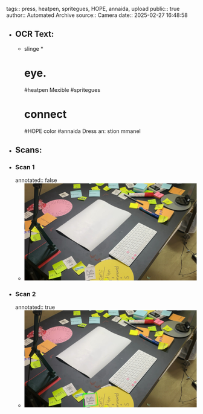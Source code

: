 tags:: press, heatpen, spritegues, HOPE, annaida, upload
public:: true
author:: Automated Archive
source:: Camera
date:: 2025-02-27 16:48:58

- ## OCR Text:
	- slinge
	  *
	  # eye.
	  #heatpen
	  Mexible
	  #spritegues
	  # connect
	  #HOPE
	  color
	  #annaida
	  Dress
	  an:
	  stion
	  mmanel
- ## Scans:
- ### Scan 1
  annotated:: false
	- ![./assets/scans/2025-02-27T16-48-58-0305.jpg](./assets/scans/2025-02-27T16-48-58-0305.jpg)
- ### Scan 2
  annotated:: true
	- ![./assets/scans/2025-02-27T16-48-58-0572.jpg](./assets/scans/2025-02-27T16-48-58-0572.jpg)